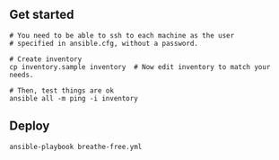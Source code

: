 ## Get started

    # You need to be able to ssh to each machine as the user
    # specified in ansible.cfg, without a password.
    
    # Create inventory
    cp inventory.sample inventory  # Now edit inventory to match your needs.
    
    # Then, test things are ok
    ansible all -m ping -i inventory

## Deploy

    ansible-playbook breathe-free.yml